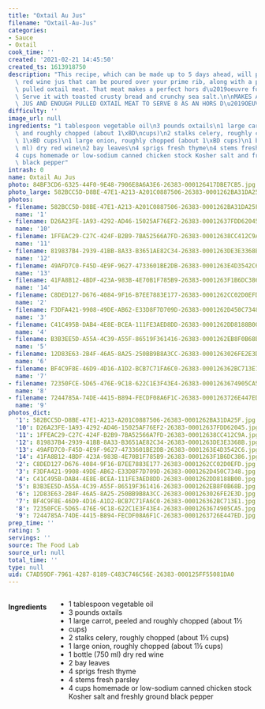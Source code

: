 ```yaml
---
title: "Oxtail Au Jus"
filename: "Oxtail-Au-Jus"
categories:
- Sauce
- Oxtail
cook_time: ''
created: '2021-02-21 14:45:50'
created_ts: 1613918750
description: "This recipe, which can be made up to 5 days ahead, will produce a rich\
  \ red wine jus that can be poured over your prime rib, along with a pile of tender\
  \ pulled oxtail meat. That meat makes a perfect hors d\u2019oeuvre for a fancy gathering.\
  \ Serve it with toasted crusty bread and crunchy sea salt.\n\nMAKES ABOUT 2 CUPS\
  \ JUS AND ENOUGH PULLED OXTAIL MEAT TO SERVE 8 AS AN HORS D\u2019OEUVRE\n"
difficulty: ''
image_url: null
ingredients: "1 tablespoon vegetable oil\n3 pounds oxtails\n1 large carrot, peeled\
  \ and roughly chopped (about 1\xBD\ncups)\n2 stalks celery, roughly chopped (about\
  \ 1\xBD cups)\n1 large onion, roughly chopped (about 1\xBD cups)\n1 bottle (750\
  \ ml) dry red wine\n2 bay leaves\n4 sprigs fresh thyme\n4 stems fresh parsley\n\
  4 cups homemade or low-sodium canned chicken stock Kosher salt and freshly ground\
  \ black pepper"
intrash: 0
name: Oxtail Au Jus
photo: 84BF3CD6-6325-44F0-9E48-7906E8A6A3E6-26383-000126417DBE7CB5.jpg
photo_large: 582BCC5D-D8BE-47E1-A213-A201C0887506-26383-0001262BA31DA25F.jpg
photos:
- filename: 582BCC5D-D8BE-47E1-A213-A201C0887506-26383-0001262BA31DA25F.jpg
  name: '1'
- filename: D26A23FE-1A93-4292-AD46-15025AF76EF2-26383-00012637FDD62045.jpg
  name: '10'
- filename: 1FFEAC29-C27C-424F-B2B9-7BA52566A7FD-26383-00012638CC412C9A.jpg
  name: '11'
- filename: 819837B4-2939-41BB-8A33-B3651AE82C34-26383-0001263DE3E3368B.jpg
  name: '12'
- filename: 49AFD7C0-F45D-4E9F-9627-4733601BE2DB-26383-0001263E4D3542C6.jpg
  name: '13'
- filename: 41FA8B12-4BDF-423A-983B-4E70B1F785B9-26383-0001263F1B6DC386.jpg
  name: '14'
- filename: C8DED127-D676-4084-9F16-B7EE7883E177-26383-0001262CC02D0EFD.jpg
  name: '2'
- filename: F3DFA421-9908-49DE-AB62-E33D8F7D709D-26383-0001262D450C7348.jpg
  name: '3'
- filename: C41C495B-DAB4-4E8E-BCEA-111FE3AED8DD-26383-0001262DD8188B00.jpg
  name: '4'
- filename: B3B3EE5D-A55A-4C39-A55F-86519F361416-26383-0001262EB8F0B68B.jpg
  name: '5'
- filename: 12D83E63-2B4F-46A5-8A25-250BB9B8A3CC-26383-0001263026FE2E3D.jpg
  name: '6'
- filename: BF4C9F8E-46D9-4D16-A1D2-BCB7C71FA6C0-26383-000126362BC713E1.jpg
  name: '7'
- filename: 72350FCE-5D65-476E-9C18-622C1E3F43E4-26383-0001263674905CA5.jpg
  name: '8'
- filename: 7244785A-74DE-4415-B894-FECDF08A6F1C-26383-0001263726E447ED.jpg
  name: '9'
photos_dict:
  '1': 582BCC5D-D8BE-47E1-A213-A201C0887506-26383-0001262BA31DA25F.jpg
  '10': D26A23FE-1A93-4292-AD46-15025AF76EF2-26383-00012637FDD62045.jpg
  '11': 1FFEAC29-C27C-424F-B2B9-7BA52566A7FD-26383-00012638CC412C9A.jpg
  '12': 819837B4-2939-41BB-8A33-B3651AE82C34-26383-0001263DE3E3368B.jpg
  '13': 49AFD7C0-F45D-4E9F-9627-4733601BE2DB-26383-0001263E4D3542C6.jpg
  '14': 41FA8B12-4BDF-423A-983B-4E70B1F785B9-26383-0001263F1B6DC386.jpg
  '2': C8DED127-D676-4084-9F16-B7EE7883E177-26383-0001262CC02D0EFD.jpg
  '3': F3DFA421-9908-49DE-AB62-E33D8F7D709D-26383-0001262D450C7348.jpg
  '4': C41C495B-DAB4-4E8E-BCEA-111FE3AED8DD-26383-0001262DD8188B00.jpg
  '5': B3B3EE5D-A55A-4C39-A55F-86519F361416-26383-0001262EB8F0B68B.jpg
  '6': 12D83E63-2B4F-46A5-8A25-250BB9B8A3CC-26383-0001263026FE2E3D.jpg
  '7': BF4C9F8E-46D9-4D16-A1D2-BCB7C71FA6C0-26383-000126362BC713E1.jpg
  '8': 72350FCE-5D65-476E-9C18-622C1E3F43E4-26383-0001263674905CA5.jpg
  '9': 7244785A-74DE-4415-B894-FECDF08A6F1C-26383-0001263726E447ED.jpg
prep_time: ''
rating: 5
servings: ''
source: The Food Lab
source_url: null
total_time: ''
type: null
uid: C7AD59DF-7961-4287-8189-C483C746C56E-26383-000125FF55081DA0
---
```

<div class="large-8 medium-7 columns" id="writeup">	</div><!-- #writeup -->
</div><!-- #row-one -->
<div class="row" id="row-two">	<div class="medium-4 small-5 columns"><h4 id="ingredients">Ingredients</h4><div class="box box-ingredients content"><ul>
<li>1 tablespoon vegetable oil</li>
<li>3 pounds oxtails</li>
<li>1 large carrot, peeled and roughly chopped (about 1½</li>
<li>cups)</li>
<li>2 stalks celery, roughly chopped (about 1½ cups)</li>
<li>1 large onion, roughly chopped (about 1½ cups)</li>
<li>1 bottle (750 ml) dry red wine</li>
<li>2 bay leaves</li>
<li>4 sprigs fresh thyme</li>
<li>4 stems fresh parsley</li>
<li>4 cups homemade or low-sodium canned chicken stock Kosher salt and freshly ground black pepper</li>
</ul>
</div>	</div>	<div class="medium-6 small-7 columns">	</div>